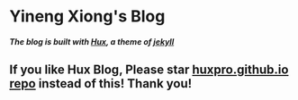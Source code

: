 # Yineng Xiong's Blog

##### The blog is built with [Hux](https://github.com/Huxpro/huxpro.github.io), a theme of [jekyll](http://jekyllrb.com/)

## If you like Hux Blog, Please star [huxpro.github.io repo](https://github.com/Huxpro/huxpro.github.io) instead of this! Thank you!
